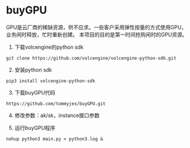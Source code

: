 # buyGPU
GPU是云厂商的稀缺资源，供不应求。一些客户采用弹性按量的方式使用GPU，业务闲时释放，忙时重新创建。
本项目的目的是第一时间抢购闲时的GPU资源。


1. 下载volcengine的python sdk
```
git clone https://github.com/volcengine/volcengine-python-sdk.git
```
2. 安装python sdk
```
pip3 install volcengine-python-sdk
```
3. 下载buyGPU代码
```
https://github.com/tommyjex/buyGPU.git
```
4. 修改参数：ak/sk，instance接口参数

5. 运行buyGPU程序
```
nohup python3 main.py > python3.log &
```
